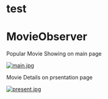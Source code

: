 # test
# MovieObserver

Popular Movie Showing on main page

[![main.jpg](https://i.postimg.cc/qqVhxJCW/main.jpg)](https://postimg.cc/LYD8HMDV)

Movie Details on prsentation page

[![present.jpg](https://i.postimg.cc/jSgDkQ7H/present.jpg)](https://postimg.cc/sMWfMWKx)

